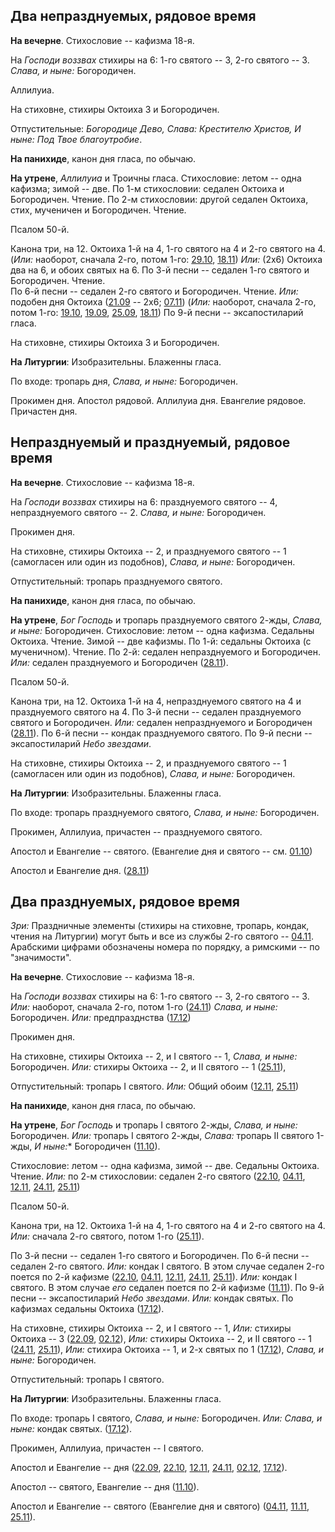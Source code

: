 
## Два непразднуемых, рядовое время

**На вечерне**. Стихословие -- кафизма 18-я.

На *Господи воззвах* стихиры на 6: 1-го святого -- 3, 2-го святого -- 3. *Слава, и ныне:* Богородичен.

Аллилуиа. 

На стиховне, стихиры Октоиха 3 и Богородичен.

Отпустительные: *Богородице Дево, Слава: Крестителю Христов, И ныне: 
Под Твое благоутробие*.

**На панихиде**, канон дня гласа, по обычаю.

**На утрене**, *Аллилуиа* и Троичны гласа. Стихословие: летом -- одна кафизма; зимой -- две.
По 1-м стихословии: седален Октоиха и Богородичен. Чтение.
По 2-м стихословии: другой седален Октоиха, стих, мученичен и Богородичен. Чтение.

Псалом 50-й.

Канона три, на 12. Октоиха 1-й на 4, 1-го святого на 4 и 2-го святого на 4.
(*Или:* наоборот, сначала 2-го, потом 1-го: [29.10](../../10_october/29_EUR.ru.md), [18.11](../../11_november/18_EUR.ru.md)) 
*Или:* (2x6) Октоиха два на 6, и обоих святых на 6.
По 3-й песни -- седален 1-го святого и Богородичен. Чтение.  
По 6-й песни -- седален 2-го святого и Богородичен. Чтение. *Или:* подобен дня Октоиха 
([21.09](../../09_september/09_21_EUR.ru.md) -- 2x6; [07.11](../../11_november/07_EUR.ru.md))
(*Или:* наоборот, сначала 2-го, потом 1-го: [19.10](../../10_october/19_EUR.ru.md), [19.09](../../09_september/09_19_EUR.ru.md),
[25.09](../../09_september/09_25_EUR.ru.md), [18.11](../../11_november/18_EUR.ru.md))
По 9-й песни -- эксапостиларий гласа.

На стиховне, стихиры Октоиха 3 и  Богородичен.

**На Литургии**: Изобразительны. Блаженны гласа. 

По входе: тропарь дня, *Слава, и ныне:* Богородичен.

Прокимен дня. Апостол рядовой. 
Аллилуиа дня. Евангелие рядовое. 
Причастен дня.


## Непразднуемый и празднуемый, рядовое время

**На вечерне**. Стихословие -- кафизма 18-я.

На *Господи воззвах* стихиры на 6: празднуемого святого -- 4, непразднуемого святого -- 2. 
*Слава, и ныне:* Богородичен.

Прокимен дня. 

На стиховне, стихиры Октоиха -- 2, и празднуемого святого -- 1 (самогласен или один из подобнов), 
*Слава, и ныне:* Богородичен.

Отпустительный: тропарь празднуемого святого.

**На панихиде**, канон дня гласа, по обычаю.

**На утрене**, *Бог Господь* и тропарь празднуемого святого 2-жды, *Слава, и ныне:* Богородичен. 
Стихословие: летом -- одна кафизма. Седальны Октоиха. Чтение.
Зимой -- две кафизмы. По 1-й: седальны Октоиха (с мученичном). Чтение. 
По 2-й: седален непразднуемого и Богородичен.
*Или:* седален празднуемого и Богородичен ([28.11](../../11_november/28_EUR.ru.md)).

Псалом 50-й.

Канона три, на 12. Октоиха 1-й на 4, непразднуемого святого на 4 и празднуемого святого на 4. 
По 3-й песни -- седален празднуемого святого и Богородичен. 
*Или:* седален непразднуемого и Богородичен ([28.11](../../11_november/28_EUR.ru.md)).
По 6-й песни -- кондак празднуемого святого. 
По 9-й песни -- эксапостиларий *Небо звездами*.

На стиховне, стихиры Октоиха -- 2, и празднуемого святого -- 1 (самогласен или один из подобнов), 
*Слава, и ныне:* Богородичен.

**На Литургии**: Изобразительны. Блаженны гласа. 

По входе: тропарь празднуемого святого, *Слава, и ныне:* Богородичен.

Прокимен, Аллилуиа, причастен -- празднуемого святого.

Апостол и Евангелие -- святого. 
(Евангелие дня и святого -- см. [01.10](../../10_october/01_EUR.ru.md))

Апостол и Евангелие дня. ([28.11](../../11_november/28_EUR.ru.md))

## Два празднуемых, рядовое время

*Зри:* Праздничные элементы (стихиры на стиховне, тропарь, кондак, чтения на Литургии) могут 
быть и все из службы 2-го святого -- [04.11](../../11_november/04_EUR.ru.md). 
Арабскими цифрами обозначены номера по порядку, а римскими -- по "значимости". 

**На вечерне**. Стихословие -- кафизма 18-я.

На *Господи воззвах* стихиры на 6: 1-го святого -- 3, 2-го святого -- 3.
*Или:* наоборот, сначала 2-го, потом 1-го ([24.11](../../11_november/24_EUR.ru.md))
*Слава, и ныне:* Богородичен. *Или:* предпразднства ([17.12](../../12_december/17_EUR.ru.md))

Прокимен дня. 

На стиховне, стихиры Октоиха -- 2, и I святого -- 1, *Слава, и ныне:* Богородичен.
*Или:* стихиры Октоиха -- 2, и II святого -- 1 ([25.11](../../11_november/25_EUR.ru.md)),

Отпустительный: тропарь I святого.
*Или:* Общий обоим ([12.11](../../11_november/12_EUR.ru.md), [25.11](../../11_november/25_EUR.ru.md)) 

**На панихиде**, канон дня гласа, по обычаю.

**На утрене**, *Бог Господь* и тропарь I святого 2-жды, *Слава, и ныне:* Богородичен.
*Или:* тропарь I святого 2-жды, *Слава:* тропарь II святого 1-жды, *И ныне:** Богородичен 
([11.10](../../11_november/11_EUR.ru.md)).
 
Стихословие: летом -- одна кафизма, зимой -- две. Седальны Октоиха. Чтение.
*Или:* по 2-м стихословии: седален 2-го святого ([22.10](../../10_october/22_EUR.ru.md), 
[04.11](../../11_november/04_EUR.ru.md), [12.11](../../11_november/12_EUR.ru.md), 
[24.11](../../11_november/24_EUR.ru.md), [25.11](../../11_november/25_EUR.ru.md))

Псалом 50-й.

Канона три, на 12. Октоиха 1-й на 4, 1-го святого на 4 и 2-го святого на 4. 
*Или:* сначала 2-го святого, потом 1-го ([25.11](../../11_november/25_EUR.ru.md)).

По 3-й песни -- седален 1-го святого и Богородичен. 
По 6-й песни -- седален 2-го святого. 
*Или:* кондак I святого. В этом случае седален 2-го поется по 2-й кафизме ([22.10](../../10_october/22_EUR.ru.md), 
[04.11](../../11_november/04_EUR.ru.md), [12.11](../../11_november/12_EUR.ru.md), [24.11](../../11_november/24_EUR.ru.md), 
[25.11](../../11_november/25_EUR.ru.md)).
*Или:* кондак I святого. В этом случае *его* седален поется по 2-й кафизме ([11.11](../../11_november/11_EUR.ru.md)).
По 9-й песни -- эксапостиларий *Небо звездами*.
*Или:* кондак святых. По кафизмах седальны Октоиха ([17.12](../../12_december/17_EUR.ru.md)).

На стиховне, стихиры Октоиха -- 2, и I святого -- 1,
*Или:* стихиры Октоиха -- 3 ([22.09](../../09_september/09_22_EUR.ru.md), [02.12](../../12_december/02_EUR.ru.md)), 
*Или:* стихиры Октоиха -- 2, и II святого -- 1 ([24.11](../../11_november/24_EUR.ru.md), [25.11](../../11_november/25_EUR.ru.md)),
*Или:* стихира Октоиха -- 1, и 2-х святых по 1 ([17.12](../../12_december/17_EUR.ru.md)),
*Слава, и ныне:* Богородичен.

Отпустительный: тропарь I святого.

**На Литургии**: Изобразительны. Блаженны гласа. 

По входе: тропарь I святого, *Слава, и ныне:* Богородичен.
*Или:* *Слава, и ныне:* кондак святых. ([17.12](../../12_december/17_EUR.ru.md)).

Прокимен, Аллилуиа, причастен -- I святого.

Апостол и Евангелие -- дня 
([22.09](../../09_september/09_22_EUR.ru.md), [22.10](../../10_october/22_EUR.ru.md), 
[12.11](../../11_november/12_EUR.ru.md), [24.11](../../11_november/24_EUR.ru.md), 
[02.12](../../12_december/02_EUR.ru.md), [17.12](../../12_december/17_EUR.ru.md)).

Апостол -- святого, Евангелие -- дня 
([11.10](../../10_october/11_EUR.ru.md)).

Апостол и Евангелие -- святого (Евангелие дня и святого) 
([04.11](../../11_november/04_EUR.ru.md), [11.11](../../11_november/11_EUR.ru.md), 
[25.11](../../11_november/25_EUR.ru.md)).
